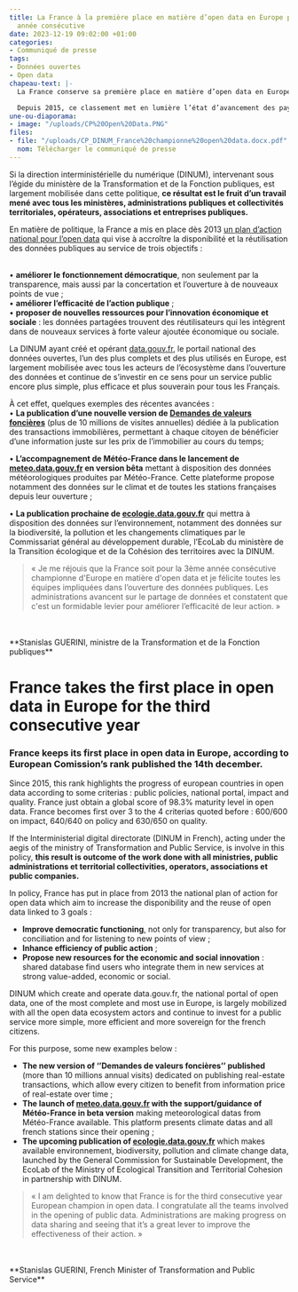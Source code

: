 ```yaml
---
title: La France à la première place en matière d’open data en Europe pour la troisième
  année consécutive
date: 2023-12-19 09:02:00 +01:00
categories:
- Communiqué de presse
tags:
- Données ouvertes
- Open data
chapeau-text: |-
  La France conserve sa première place en matière d’open data en Europe, selon [le classement de la Commission européenne](https://data.europa.eu/en/publications/open-data-maturity/2023) publié le 14 décembre dernier.

  Depuis 2015, ce classement met en lumière l’état d’avancement des pays européens en matière d’ouverture des données selon les critères suivants : politique publique, portail national, impact et qualité. La France vient d’obtenir un score global de 98,3% de maturité d’open data, et arrive en tête sur trois des quatre critères pré-cités : 600/600 sur l’impact et 640/640 sur la politique publique et 630/650 pour la qualité.
une-ou-diaporama:
- image: "/uploads/CP%20Open%20Data.PNG"
files:
- file: "/uploads/CP_DINUM_France%20championne%20open%20data.docx.pdf"
  nom: Télécharger le communiqué de presse
---
```


Si la direction interministérielle du numérique (DINUM), intervenant sous l’égide du ministère de la Transformation et de la Fonction publiques, est largement mobilisée dans cette politique, **ce résultat est le fruit d’un travail mené avec tous les ministères, administrations publiques et collectivités territoriales, opérateurs, associations et entreprises publiques.**

En matière de politique, la France a mis en place dès 2013 [un plan d’action national pour l’open data](https:/https://www.gouvernement.fr/action/l-ouverture-des-donnees-publiques/) qui vise à accroître la disponibilité et la réutilisation des données publiques au service de trois objectifs :

<br>• **améliorer le fonctionnement démocratique**, non seulement par la transparence, mais aussi par la concertation et l’ouverture à de nouveaux points de vue ;
<br>• **améliorer l’efficacité de l’action publique** ;
<br>• **proposer de nouvelles ressources pour l’innovation économique et sociale** : les données partagées trouvent des réutilisateurs qui les intègrent dans de nouveaux services à forte valeur ajoutée économique ou sociale.

La DINUM ayant créé et opérant [data.gouv.fr](https://www.data.gouv.fr/fr/), le portail national des données ouvertes, l’un des plus complets et des plus utilisés en Europe, est largement mobilisée avec tous les acteurs de l’écosystème dans l’ouverture des données et continue de s’investir en ce sens pour un service public encore plus simple, plus efficace et plus souverain pour tous les Français.

À cet effet, quelques exemples des récentes avancées :
<br>• **La publication d’une nouvelle version de [Demandes de valeurs foncières](https:/https://explore.data.gouv.fr/immobilier?onglet=carte&filtre=tous/)** (plus de 10 millions de visites annuelles) dédiée à la publication des transactions immobilières, permettant à chaque citoyen de bénéficier d’une information juste sur les prix de l’immobilier au cours du temps;

• **L’accompagnement de Météo-France dans le lancement de [meteo.data.gouv.fr](https://meteo.data.gouv.fr/) en version bêta** mettant à disposition des données météorologiques produites par Météo-France. Cette plateforme propose notamment des données sur le climat et de toutes les stations françaises depuis leur ouverture ;

• **La publication prochaine de [ecologie.data.gouv.fr](https://ecologie.data.gouv.fr/)** qui mettra à disposition des données sur l’environnement, notamment des données sur la biodiversité, la pollution et les changements climatiques par le Commissariat général au développement durable, l’EcoLab du ministère de la Transition écologique et de la Cohésion des territoires avec la DINUM.

> « Je me réjouis que la France soit pour la 3ème année consécutive championne d'Europe en matière d'open data et je félicite toutes les équipes impliquées dans l’ouverture des données publiques. Les administrations avancent sur le partage de données et constatent que c'est un formidable levier pour améliorer l’efficacité de leur action. » 
<br>
<br>**Stanislas GUERINI, ministre de la Transformation et de la Fonction publiques**

# France takes the first place in open data in Europe for the third consecutive year

### France keeps its first place in open data in Europe, according to European Comission’s rank published the 14th december.

Since 2015, this rank highlights the progress of european countries in open data according to some criterias : public policies, national portal, impact and quality. France just obtain a global score of 98.3% maturity level in open data. France becomes first over 3 to the 4 criterias quoted before : 600/600 on impact, 640/640 on policy and 630/650 on quality.

If the Interministerial digital directorate (DINUM in French), acting under the aegis of the ministry of Transformation and Public Service, is involve in this policy, **this result is outcome of the work done with all ministries, public administrations et territorial collectivities, operators, associations et public companies.**

In policy, France has put in place from 2013 the national plan of action for open data which aim to increase the disponibility and the reuse of open data linked to 3 goals :

* **Improve democratic functioning**, not only for transparency, but also for conciliation and for listening to new points of view ;
* **Inhance efficiency of public action** ;
* **Propose new resources for the economic and social innovation** : shared database find users who integrate them in new services at strong value-added, economic or social.

DINUM which create and operate data.gouv.fr, the national portal of open data, one of the most complete and most use in Europe, is largely mobilized with all the open data ecosystem actors and continue to invest for a public service more simple, more efficient and more sovereign for the french citizens.

For this purpose, some new examples below :

* **The new version of ‘’Demandes de valeurs foncières’’ published** (more than 10 millions annual visits) dedicated on publishing real-estate transactions, which allow every citizen to benefit from information price of real-estate over time ;
* **The launch of [meteo.data.gouv.fr](https://meteo.data.gouv.fr/) with the support/guidance of Météo-France in beta version** making meteorological datas from Météo-France available. This platform presents climate datas and all french stations since their opening ;
* **The upcoming publication of [ecologie.data.gouv.fr](https://ecologie.data.gouv.fr/)** which makes available environnement, biodiversity, pollution and climate change data, launched by the General Commission for Sustainable Development, the EcoLab of the Ministry of Ecological Transition and Territorial Cohesion in partnership with DINUM.

> « I am delighted to know that France is for the third consecutive year European champion in open data. I congratulate all the teams involved in the opening of public data. Administrations are making progress on data sharing and seeing that it’s a great lever to improve the effectiveness of their action. » 
<br>
<br>**Stanislas GUERINI, French Minister of Transformation and Public Service**